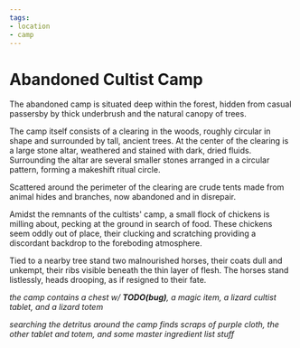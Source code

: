 ```yaml
---
tags:
- location
- camp
---
```


# **Abandoned Cultist Camp**
The abandoned camp is situated deep within the forest, hidden from casual passersby by thick underbrush and the natural canopy of trees.

The camp itself consists of a clearing in the woods, roughly circular in shape and surrounded by tall, ancient trees. At the center of the clearing is a large stone altar, weathered and stained with dark, dried fluids. Surrounding the altar are several smaller stones arranged in a circular pattern, forming a makeshift ritual circle.

Scattered around the perimeter of the clearing are crude tents made from animal hides and branches, now abandoned and in disrepair.

Amidst the remnants of the cultists' camp, a small flock of chickens is milling about, pecking at the ground in search of food. These chickens seem oddly out of place, their clucking and scratching providing a discordant backdrop to the foreboding atmosphere.

Tied to a nearby tree stand two malnourished horses, their coats dull and unkempt, their ribs visible beneath the thin layer of flesh. The horses stand listlessly, heads drooping, as if resigned to their fate.

*the camp contains a chest w/ **TODO(bug)**, a magic item, a lizard cultist tablet, and a lizard totem*

*searching the detritus around the camp finds scraps of purple cloth, the other tablet and totem, and some master ingredient list stuff*
